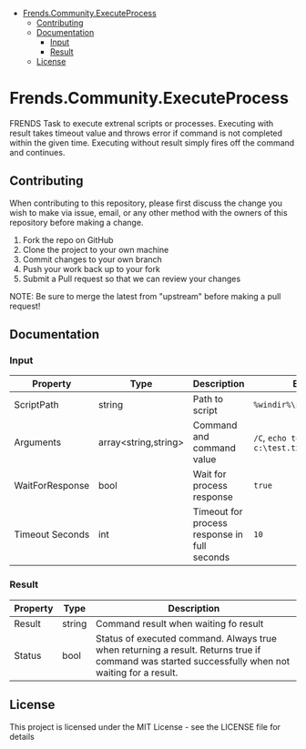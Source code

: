 - [Frends.Community.ExecuteProcess](#frendscommunityexecuteprocess)
  - [Contributing](#contributing)
  - [Documentation](#documentation)
    - [Input](#input)
    - [Result](#result)
  - [License](#license)


# Frends.Community.ExecuteProcess
FRENDS Task to execute extrenal scripts or processes. Executing with result takes timeout value and throws error if command is not completed within the given time. Executing without result simply fires off the command and continues.

## Contributing
When contributing to this repository, please first discuss the change you wish to make via issue, email, or any other method with the owners of this repository before making a change.

1. Fork the repo on GitHub
2. Clone the project to your own machine
3. Commit changes to your own branch
4. Push your work back up to your fork
5. Submit a Pull request so that we can review your changes

NOTE: Be sure to merge the latest from "upstream" before making a pull request!

## Documentation

### Input

| Property				|  Type   | Description								| Example                     |
|-----------------------|---------|-----------------------------------------|-----------------------------|
| ScriptPath		| string	| Path to script | `%windir%\system32\cmd.exe` |
| Arguments			| array<string,string> 	| Command and command value	| `/C`, `echo testi >> c:\test.txt` |
| WaitForResponse	| bool	| Wait for process response	| `true` |
| Timeout Seconds	| int	| Timeout for process response in full seconds	| `10` |

### Result

| Property      | Type     | Description                      |
|---------------|----------|----------------------------------|
| Result        | string   | Command result	when waiting fo result |
| Status        | bool   | Status of executed command. Always true when returning a result. Returns true if command was started successfully when not waiting for a result.	|

## License

This project is licensed under the MIT License - see the LICENSE file for details
